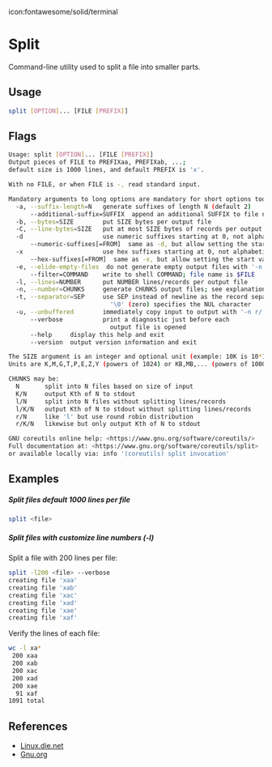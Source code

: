 icon:fontawesome/solid/terminal

# Split

Command-line utility used to split a file into smaller parts.

## Usage

```bash
split [OPTION]... [FILE [PREFIX]]
```

## Flags

```bash
Usage: split [OPTION]... [FILE [PREFIX]]
Output pieces of FILE to PREFIXaa, PREFIXab, ...;
default size is 1000 lines, and default PREFIX is 'x'.

With no FILE, or when FILE is -, read standard input.

Mandatory arguments to long options are mandatory for short options too.
  -a, --suffix-length=N   generate suffixes of length N (default 2)
      --additional-suffix=SUFFIX  append an additional SUFFIX to file names
  -b, --bytes=SIZE        put SIZE bytes per output file
  -C, --line-bytes=SIZE   put at most SIZE bytes of records per output file
  -d                      use numeric suffixes starting at 0, not alphabetic
      --numeric-suffixes[=FROM]  same as -d, but allow setting the start value
  -x                      use hex suffixes starting at 0, not alphabetic
      --hex-suffixes[=FROM]  same as -x, but allow setting the start value
  -e, --elide-empty-files  do not generate empty output files with '-n'
      --filter=COMMAND    write to shell COMMAND; file name is $FILE
  -l, --lines=NUMBER      put NUMBER lines/records per output file
  -n, --number=CHUNKS     generate CHUNKS output files; see explanation below
  -t, --separator=SEP     use SEP instead of newline as the record separator;
                            '\0' (zero) specifies the NUL character
  -u, --unbuffered        immediately copy input to output with '-n r/...'
      --verbose           print a diagnostic just before each
                            output file is opened
      --help     display this help and exit
      --version  output version information and exit

The SIZE argument is an integer and optional unit (example: 10K is 10*1024).
Units are K,M,G,T,P,E,Z,Y (powers of 1024) or KB,MB,... (powers of 1000).

CHUNKS may be:
  N       split into N files based on size of input
  K/N     output Kth of N to stdout
  l/N     split into N files without splitting lines/records
  l/K/N   output Kth of N to stdout without splitting lines/records
  r/N     like 'l' but use round robin distribution
  r/K/N   likewise but only output Kth of N to stdout

GNU coreutils online help: <https://www.gnu.org/software/coreutils/>
Full documentation at: <https://www.gnu.org/software/coreutils/split>
or available locally via: info '(coreutils) split invocation'
```

## Examples

##### Split files default 1000 lines per file

```bash
split <file>
```

##### Split files with customize line numbers (-l)

Split a file with 200 lines per file:

```bash
split -l200 <file> --verbose
creating file 'xaa'
creating file 'xab'
creating file 'xac'
creating file 'xad'
creating file 'xae'
creating file 'xaf'
```

Verify the lines of each file:

```bash
wc -l xa*
 200 xaa
 200 xab
 200 xac
 200 xad
 200 xae
  91 xaf
1091 total
```

## References

- [Linux.die.net](https://linux.die.net/man/1/split)
- [Gnu.org](https://www.gnu.org/software/coreutils/split)
